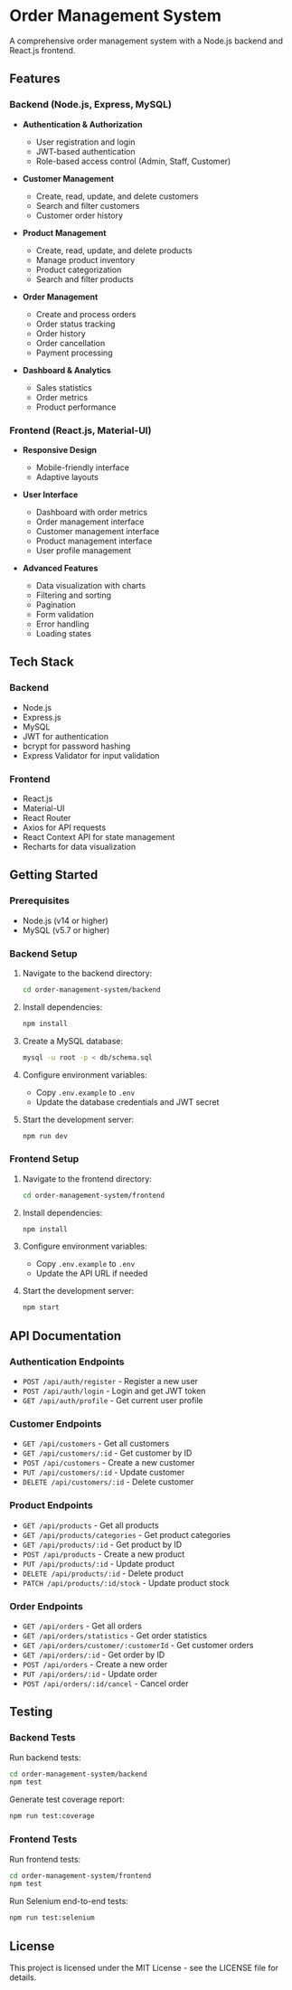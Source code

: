 # Order Management System

A comprehensive order management system with a Node.js backend and React.js frontend.

## Features

### Backend (Node.js, Express, MySQL)

- **Authentication & Authorization**
  - User registration and login
  - JWT-based authentication
  - Role-based access control (Admin, Staff, Customer)

- **Customer Management**
  - Create, read, update, and delete customers
  - Search and filter customers
  - Customer order history

- **Product Management**
  - Create, read, update, and delete products
  - Manage product inventory
  - Product categorization
  - Search and filter products

- **Order Management**
  - Create and process orders
  - Order status tracking
  - Order history
  - Order cancellation
  - Payment processing

- **Dashboard & Analytics**
  - Sales statistics
  - Order metrics
  - Product performance

### Frontend (React.js, Material-UI)

- **Responsive Design**
  - Mobile-friendly interface
  - Adaptive layouts

- **User Interface**
  - Dashboard with order metrics
  - Order management interface
  - Customer management interface
  - Product management interface
  - User profile management

- **Advanced Features**
  - Data visualization with charts
  - Filtering and sorting
  - Pagination
  - Form validation
  - Error handling
  - Loading states

## Tech Stack

### Backend
- Node.js
- Express.js
- MySQL
- JWT for authentication
- bcrypt for password hashing
- Express Validator for input validation

### Frontend
- React.js
- Material-UI
- React Router
- Axios for API requests
- React Context API for state management
- Recharts for data visualization

## Getting Started

### Prerequisites
- Node.js (v14 or higher)
- MySQL (v5.7 or higher)

### Backend Setup

1. Navigate to the backend directory:
   ```bash
   cd order-management-system/backend
   ```

2. Install dependencies:
   ```bash
   npm install
   ```

3. Create a MySQL database:
   ```bash
   mysql -u root -p < db/schema.sql
   ```

4. Configure environment variables:
   - Copy `.env.example` to `.env`
   - Update the database credentials and JWT secret

5. Start the development server:
   ```bash
   npm run dev
   ```

### Frontend Setup

1. Navigate to the frontend directory:
   ```bash
   cd order-management-system/frontend
   ```

2. Install dependencies:
   ```bash
   npm install
   ```

3. Configure environment variables:
   - Copy `.env.example` to `.env`
   - Update the API URL if needed

4. Start the development server:
   ```bash
   npm start
   ```

## API Documentation

### Authentication Endpoints
- `POST /api/auth/register` - Register a new user
- `POST /api/auth/login` - Login and get JWT token
- `GET /api/auth/profile` - Get current user profile

### Customer Endpoints
- `GET /api/customers` - Get all customers
- `GET /api/customers/:id` - Get customer by ID
- `POST /api/customers` - Create a new customer
- `PUT /api/customers/:id` - Update customer
- `DELETE /api/customers/:id` - Delete customer

### Product Endpoints
- `GET /api/products` - Get all products
- `GET /api/products/categories` - Get product categories
- `GET /api/products/:id` - Get product by ID
- `POST /api/products` - Create a new product
- `PUT /api/products/:id` - Update product
- `DELETE /api/products/:id` - Delete product
- `PATCH /api/products/:id/stock` - Update product stock

### Order Endpoints
- `GET /api/orders` - Get all orders
- `GET /api/orders/statistics` - Get order statistics
- `GET /api/orders/customer/:customerId` - Get customer orders
- `GET /api/orders/:id` - Get order by ID
- `POST /api/orders` - Create a new order
- `PUT /api/orders/:id` - Update order
- `POST /api/orders/:id/cancel` - Cancel order

## Testing

### Backend Tests

Run backend tests:
```bash
cd order-management-system/backend
npm test
```

Generate test coverage report:
```bash
npm run test:coverage
```

### Frontend Tests

Run frontend tests:
```bash
cd order-management-system/frontend
npm test
```

Run Selenium end-to-end tests:
```bash
npm run test:selenium
```

## License

This project is licensed under the MIT License - see the LICENSE file for details.